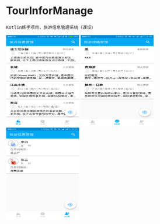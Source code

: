 # TourInforManage
    Kotlin练手项目，旅游信息管理系统（课设）
<img width="200" height="250" src="https://github.com/ancroid/TourInforManage/blob/master/img/1.png"/>
<img width="200" height="250" src="https://github.com/ancroid/TourInforManage/blob/master/img/2.png"/>
<img width="200" height="250" src="https://github.com/ancroid/TourInforManage/blob/master/img/3.png"/>
